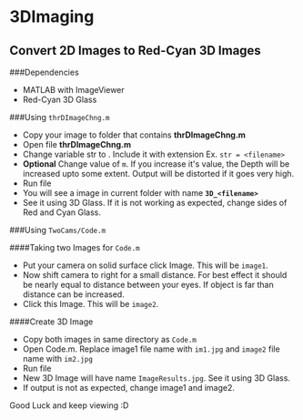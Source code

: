 3DImaging
=====
Convert 2D Images to Red-Cyan 3D Images
----------------------------


###Dependencies

* MATLAB with ImageViewer
* Red-Cyan 3D Glass


###Using `thrDImageChng.m`

* Copy your image to folder that contains **thrDImageChng.m**
* Open file **thrDImageChng.m**
* Change variable str to <filename>. Include it with extension
    Ex. `str = <filename>`
* **Optional** Change value of `m`. If you increase it's value, the Depth will be increased upto some extent. Output will be distorted if it goes very high.
* Run file
* You will see a image in current folder with name **`3D_<filename>`**
* See it using 3D Glass. If it is not working as expected, change sides of Red and Cyan Glass.

###Using `TwoCams/Code.m`

####Taking two Images for `Code.m`
* Put your camera on solid surface click Image. This will be `image1`.
* Now shift camera to right for a small distance. For best effect it should be nearly equal to distance between your eyes. If object is far than distance can be increased.
* Click this Image. This will be `image2`.


####Create 3D Image
* Copy both images in same directory as `Code.m`
* Open Code.m. Replace image1 file name with `im1.jpg` and `image2` file name with `im2.jpg`
* Run file
* New 3D Image will have name `ImageResults.jpg`. See it using 3D Glass.
* If output is not as expected, change image1 and image2.

Good Luck and keep viewing :D
